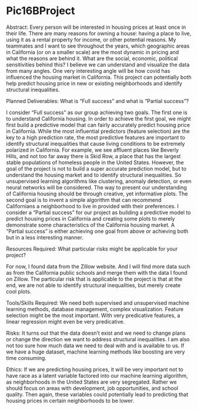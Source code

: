 # Pic16BProject

Abstract:
Every person will be interested in housing prices at least once in their life. There are many reasons for owning a house: having a place to live, using it as a rental property for income, or other potential reasons. My teammates and I want to see throughout the years, which geographic areas in California (or on a smaller scale) are the most dynamic in pricing and what the reasons are behind it. What are the social, economic, political sensitivities behind this? I believe we can understand and visualize the data from many angles. One very interesting angle will be how covid has influenced the housing market in California. This project can potentially both help predict housing price in new or existing neighborhoods and identify structural inequalities.

Planned Deliverables:
What is “Full success” and what is “Partial success”?

I consider “Full success” as our group achieving two goals. The first one is to understand California housing. In order to achieve the first goal, we might first build a predictive model that can fairly accurately predict housing price in California. While the most influential predictors (feature selection) are the key to a high prediction rate, the most predictive features are important to identify structural inequalities that cause living conditions to be extremely polarized in California. For example, we see affluent places like Beverly Hills, and not too far away there is Skid Row, a place that has the largest stable populations of homeless people in the United States. However, the goal of the project is not to build a super accurate prediction model, but to understand the housing market and to identify structural inequalities. So unsupervised learning algorithms like clustering, anomaly detection, or even neural networks will be considered. The way to present our understanding of California housing should be through creative, yet informative plots. The second goal is to invent a simple algorithm that can recommend Californians a neighborhood to live in provided with their preferences. I consider a “Partial success” for our project as building a predictive model to predict housing prices in California and creating some plots to merely demonstrate some characteristics of the California housing market. A “Partial success” is either achieving one goal from above or achieving both but in a less interesting manner.

Resources Required:
What particular risks might be applicable for your project?

For now, I found data from the Zillow website. And I will find more data such as from the California public schools and merge them with the data I found on Zillow. The particular risk that is applicable to the project is that at the end, we are not able to identify structural inequalities, but merely create cool plots.

Tools/Skills Required:
We need both supervised and unsupervised machine learning methods, database management, complex visualization. Feature selection might be the most important. With very predicative features, a linear regression might even be very predicative.

Risks:
It turns out that the data doesn’t exist and we need to change plans or change the direction we want to address structural inequalities. I am also not too sure how much data we need to deal with and is available to us. If we have a huge dataset, machine learning methods like boosting are very time consuming.

Ethics:
If we are predicting housing prices, it will be very important not to have race as a latent variable factored into our machine learning algorithm, as neighborhoods in the United States are very segregated. Rather we should focus on areas with development, job opportunities, and school quality. Then again, these variables could potentially lead to predicting that housing prices in certain neighborhoods to be lower.
